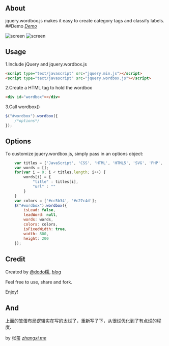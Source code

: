 ## About
jquery.wordbox.js makes it easy to create category tags and classify labels.
##Demo
*[Demo](http://htmlpreview.github.io/?https://github.com/dodoroy/jquery.wordbox.js/blob/master/demo/index.html)*


![screen](https://raw.github.com/dodoroy/jquery.wordbox.js/master/demo/pic1.png)
![screen](https://raw.github.com/dodoroy/jquery.wordbox.js/master/demo/pic2.png)
## Usage
1.Include jQuery and jquery.wordbox.js

```html
<script type="text/javascript" src="jquery.min.js"></script>
<script type="text/javascript" src="jquery.wordbox.js"></script>
```
2.Create a HTML tag to hold the wordbox

```html
<div id="wordbox"></div>
```
3.Call wordbox()

```JavaScript
$("#wordbox").wordbox({
    /*options*/
});
```

## Options
To customize jquery.wordbox.js, simply pass in an options object:
```JavaScript
    var titles = ['JavaScript', 'CSS', 'HTML', 'HTML5', 'SVG', 'PHP', 'Python', 'Shell', 'WebGL'];
    var words = [];
    for(var i = 0; i < titles.length; i++) {
        words[i] = {
            "title" : titles[i],
            "url" : ""
        }
    }
    var colors = ['#cc5b34', '#c27c4d'];
    $("#wordbox").wordbox({
        isLead: false,          
        leadWord: null,
        words: words,
        colors: colors,
        isFixedWidth: true,
        width: 800,
        height: 200
    });
```

## Credit
Created by [@dodo糯](http://weibo.com/dodoroy), *[blog](http://effy.me)*

Feel free to use, share and fork.

Enjoy!


## And
上面的笨蛋布局逻辑实在写的太烂了，重新写了下，从很烂优化到了有点烂的程度.


by 张玺 *[zhangxi.me](http://zhangxi.me)*

